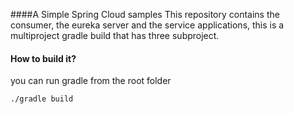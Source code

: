 ####A Simple Spring Cloud samples
This repository contains the consumer, the eureka server and the service  applications,
this is a multiproject gradle build that has three subproject.
 

#### How to build it?
you can run  gradle from the root folder

	./gradle build

